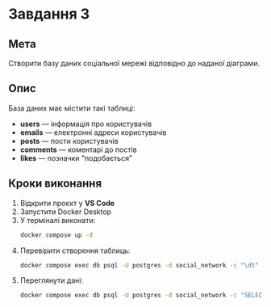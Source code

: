 # Завдання 3

## Мета
Створити базу даних соціальної мережі відповідно до наданої діаграми.

## Опис
База даних має містити такі таблиці:
- **users** — інформація про користувачів  
- **emails** — електронні адреси користувачів  
- **posts** — пости користувачів  
- **comments** — коментарі до постів  
- **likes** — позначки "подобається"  

## Кроки виконання
1. Відкрити проєкт у **VS Code**  
2. Запустити Docker Desktop  
3. У терміналі виконати:
   ```bash
   docker compose up -d
   ```
4. Перевірити створення таблиць:
   ```bash
   docker compose exec db psql -U postgres -d social_network -c "\dt"
   ```
5. Переглянути дані:
   ```bash
   docker compose exec db psql -U postgres -d social_network -c "SELECT * FROM users;"
   ```
